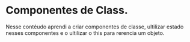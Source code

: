 # Componentes de Class.

Nesse contéudo aprendi a criar componentes de classe, ultilizar estado nesses componentes e o ultilizar o this para rerencia um objeto.